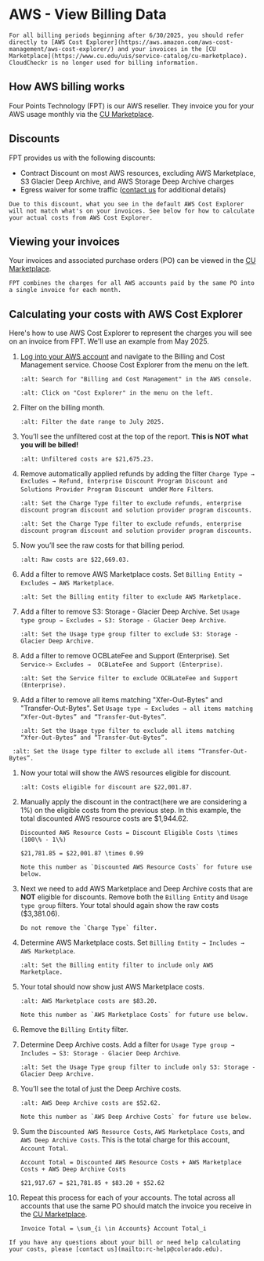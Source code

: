 # AWS - View Billing Data

```{note}
For all billing periods beginning after 6/30/2025, you should refer directly to [AWS Cost Explorer](https://aws.amazon.com/aws-cost-management/aws-cost-explorer/) and your invoices in the [CU Marketplace](https://www.cu.edu/uis/service-catalog/cu-marketplace). CloudCheckr is no longer used for billing information.
```

## How AWS billing works

Four Points Technology (FPT) is our AWS reseller. They invoice you for your AWS usage monthly via the [CU Marketplace](https://www.cu.edu/uis/service-catalog/cu-marketplace).

## Discounts

FPT provides us with the following discounts:

* Contract Discount on most AWS resources, excluding AWS Marketplace, S3 Glacier Deep Archive, and AWS Storage Deep Archive charges
* Egress waiver for some traffic ([contact us](mailto:rc-help@colorado.edu) for additional details)

```{important}
Due to this discount, what you see in the default AWS Cost Explorer will not match what's on your invoices. See below for how to calculate your actual costs from AWS Cost Explorer.
```

## Viewing your invoices

Your invoices and associated purchase orders (PO) can be viewed in the [CU Marketplace](https://www.cu.edu/uis/service-catalog/cu-marketplace).

```{note}
FPT combines the charges for all AWS accounts paid by the same PO into a single invoice for each month.
```

## Calculating your costs with AWS Cost Explorer

Here's how to use AWS Cost Explorer to represent the charges you will see on an invoice from FPT. We'll use an example from May 2025.

1. [Log into your AWS account](../getting-started/aws-console-access) and navigate to the Billing and Cost Management service. Choose Cost Explorer from the menu on the left.
   ```{image} images/billing-and-cost-management.png
   :alt: Search for "Billing and Cost Management" in the AWS console.
   ```
   ```{image} images/cost-explorer-menu.png
   :alt: Click on "Cost Explorer" in the menu on the left.
   ```

1. Filter on the billing month.
   ```{image} images/cost-explorer-billing-month.png
   :alt: Filter the date range to July 2025.
   ```

1. You’ll see the unfiltered cost at the top of the report. **This is NOT what you will be billed!**
   ```{image} images/cost-explorer-unfiltered.png
   :alt: Unfiltered costs are $21,675.23.
   ```

1. Remove automatically applied refunds by adding the filter `Charge Type → Excludes → Refund, Enterprise Discount Program Discount and Solutions Provider Program Discount ` under `More Filters`.
   ```{image} images/cost-explorer-exclude-refunds.png
   :alt: Set the Charge Type filter to exclude refunds, enterprise discount program discount and solution provider program discounts.
   ```
   ```{image} images/cost-explorer-exclude-solutionsprovider.png
   :alt: Set the Charge Type filter to exclude refunds, enterprise discount program discount and solution provider program discounts.
   ```

1. Now you’ll see the raw costs for that billing period.
   ```{image} images/cost-explorer-raw.png
   :alt: Raw costs are $22,669.03.
   ```

1. Add a filter to remove AWS Marketplace costs. Set `Billing Entity → Excludes → AWS Marketplace`.
   ```{image} images/cost-explorer-exclude-marketplace.png
   :alt: Set the Billing entity filter to exclude AWS Marketplace.
   ```

1. Add a filter to remove S3: Storage - Glacier Deep Archive. Set `Usage type group → Excludes → S3: Storage - Glacier Deep Archive`.
   ```{image} images/cost-explorer-exclude-deeparchive.png
   :alt: Set the Usage type group filter to exclude S3: Storage - Glacier Deep Archive.
   ```
1. Add a filter to remove OCBLateFee and Support (Enterprise). Set `Service-> Excludes →  OCBLateFee and Support (Enterprise)`.
   ```{image} images/cost-explorer-exclude-ocblatefee.png
   :alt: Set the Service filter to exclude OCBLateFee and Support (Enterprise).
   ```

1. Add a filter to remove all items matching "Xfer-Out-Bytes" and "Transfer-Out-Bytes". Set `Usage type → Excludes → all items matching “Xfer-Out-Bytes” and “Transfer-Out-Bytes”`.
   ```{image} images/cost-explorer-exclude-xferoutbytes.png
   :alt: Set the Usage type filter to exclude all items matching “Xfer-Out-Bytes” and “Transfer-Out-Bytes”.
   ```
  ```{image} images/cost-explorer-exclude-transferoutbytes.png
   :alt: Set the Usage type filter to exclude all items “Transfer-Out-Bytes”.
   ```
1. Now your total will show the AWS resources eligible for discount.
   ```{image} images/cost-explorer-discount-eligible.png
   :alt: Costs eligible for discount are $22,001.87.
   ```

1. Manually apply the discount in the contract(here we are considering a 1%) on the eligible costs from the previous step. In this example, the total discounted AWS resource costs are $1,944.62.
   ```{math}
   Discounted AWS Resource Costs = Discount Eligible Costs \times (100\% - 1\%)
   ```
   ```{math}
   $21,781.85 = $22,001.87 \times 0.99
   ```
   ```{note}
   Note this number as `Discounted AWS Resource Costs` for future use below.
   ```

1. Next we need to add AWS Marketplace and Deep Archive costs that are **NOT** eligible for discounts. Remove both the `Billing Entity` and `Usage type group` filters. Your total should again show the raw costs ($3,381.06).
   ```{important}
   Do not remove the `Charge Type` filter.
   ```

1. Determine AWS Marketplace costs. Set `Billing Entity → Includes → AWS Marketplace`.
   ```{image} images/cost-explorer-include-marketplace.png
   :alt: Set the Billing entity filter to include only AWS Marketplace.
   ```

1. Your total should now show just AWS Marketplace costs.
   ```{image} images/cost-explorer-marketplace.png
   :alt: AWS Marketplace costs are $83.20.
   ```
   ```{note}
   Note this number as `AWS Marketplace Costs` for future use below.
   ```

1. Remove the `Billing Entity` filter.

1. Determine Deep Archive costs. Add a filter for `Usage Type group → Includes → S3: Storage - Glacier Deep Archive`.
   ```{image} images/cost-explorer-include-deeparchive.png
   :alt: Set the Usage Type group filter to include only S3: Storage - Glacier Deep Archive.
   ```

1. You’ll see the total of just the Deep Archive costs.
   ```{image} images/cost-explorer-deeparchive.png
   :alt: AWS Deep Archive costs are $52.62.
   ```
   ```{note}
   Note this number as `AWS Deep Archive Costs` for future use below.
   ```

1. Sum the `Discounted AWS Resource Costs`, `AWS Marketplace Costs`, and `AWS Deep Archive Costs`. This is the total charge for this account, `Account Total`.
   ```{math}
   Account Total = Discounted AWS Resource Costs + AWS Marketplace Costs + AWS Deep Archive Costs
   ```
   ```{math}
   $21,917.67 = $21,781.85 + $83.20 + $52.62
   ```

1. Repeat this process for each of your accounts. The total across all accounts that use the same PO should match the invoice you receive in the [CU Marketplace](https://www.cu.edu/uis/service-catalog/cu-marketplace).
   ```{math}
   Invoice Total = \sum_{i \in Accounts} Account Total_i
   ```

```{note}
If you have any questions about your bill or need help calculating your costs, please [contact us](mailto:rc-help@colorado.edu).
```
